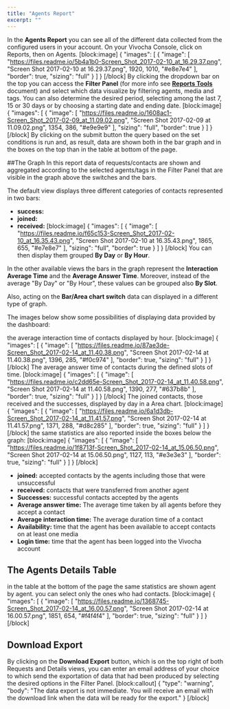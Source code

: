 ```yaml
---
title: "Agents Report"
excerpt: ""
---
```

In the **Agents Report** you can see all of the different data collected from the configured users in your account. On your Vivocha Console, click on Reports, then on Agents.
[block:image]
{
  "images": [
    {
      "image": [
        "https://files.readme.io/5b4a1b0-Screen_Shot_2017-02-10_at_16.29.37.png",
        "Screen Shot 2017-02-10 at 16.29.37.png",
        1920,
        1010,
        "#e8e7e4"
      ],
      "border": true,
      "sizing": "full"
    }
  ]
}
[/block]
By clicking the dropdown bar on the top you can access the **Filter Panel** (for more info see [**Reports Tools**](doc:reports-tools-page#section-filter-panel) document) and select which data visualize by filtering agents, media and tags. You can also determine the desired period, selecting among the last 7, 15 or 30 days or by choosing a starting date and ending date.
[block:image]
{
  "images": [
    {
      "image": [
        "https://files.readme.io/1608ac1-Screen_Shot_2017-02-09_at_11.09.02.png",
        "Screen Shot 2017-02-09 at 11.09.02.png",
        1354,
        386,
        "#e9e9e9"
      ],
      "sizing": "full",
      "border": true
    }
  ]
}
[/block]
By clicking on the submit button the query based on the set conditions is run and, as result, data are shown both in the bar graph and in the boxes on the top than in the table at bottom of the page.

##The Graph
In this report data of requests/contacts are shown and aggregated according to the selected agents/tags in the Filter Panel that are visible in the graph above the switches and the bars.

The default view displays three different categories of contacts represented in two bars:

* **success:**
* **joined:**
* **received:**
[block:image]
{
  "images": [
    {
      "image": [
        "https://files.readme.io/f65c153-Screen_Shot_2017-02-10_at_16.35.43.png",
        "Screen Shot 2017-02-10 at 16.35.43.png",
        1865,
        655,
        "#e7e8e7"
      ],
      "sizing": "full",
      "border": true
    }
  ]
}
[/block]
You can then display them grouped **By Day** or **By Hour**.

In the other available views the bars in the graph represent the **Interaction Average Time** and the **Average Answer Time**. Moreover, instead of the average "By Day" or "By Hour", these values can be grouped also **By Slot**.

Also, acting on the **Bar/Area chart switch** data can displayed in a different type of graph.

The images below show some possibilities of displaying data provided by the dashboard:

the average interaction time of contacts displayed by hour.
[block:image]
{
  "images": [
    {
      "image": [
        "https://files.readme.io/87ae3de-Screen_Shot_2017-02-14_at_11.40.38.png",
        "Screen Shot 2017-02-14 at 11.40.38.png",
        1396,
        285,
        "#f0c974"
      ],
      "border": true,
      "sizing": "full"
    }
  ]
}
[/block]
The average answer time of contacts during the defined slots of time.
[block:image]
{
  "images": [
    {
      "image": [
        "https://files.readme.io/c2dd65e-Screen_Shot_2017-02-14_at_11.40.58.png",
        "Screen Shot 2017-02-14 at 11.40.58.png",
        1390,
        277,
        "#637b8b"
      ],
      "border": true,
      "sizing": "full"
    }
  ]
}
[/block]
The joined contacts, those received and the successes, displayed by day in a Area chart.
[block:image]
{
  "images": [
    {
      "image": [
        "https://files.readme.io/6a1d3db-Screen_Shot_2017-02-14_at_11.41.57.png",
        "Screen Shot 2017-02-14 at 11.41.57.png",
        1371,
        288,
        "#d8c285"
      ],
      "border": true,
      "sizing": "full"
    }
  ]
}
[/block]
the same statistics are also reported inside the boxes below the graph:
[block:image]
{
  "images": [
    {
      "image": [
        "https://files.readme.io/1f8713f-Screen_Shot_2017-02-14_at_15.06.50.png",
        "Screen Shot 2017-02-14 at 15.06.50.png",
        1127,
        113,
        "#e3e3e3"
      ],
      "border": true,
      "sizing": "full"
    }
  ]
}
[/block]
* **joined:** accepted contacts by the agents including those that were unsuccessful
* **received:** contacts that were transferred from another agent
* **Successes:** successful contacts accepted by the agents
* **Average answer time:**  The average time taken by all agents before they accept a contact
* **Average interaction time:** The average duration time of a contact
* **Availability:** time that the agent has been available to accept contacts on at least one media
* **Login time:** time that the agent has been logged into the Vivocha account

## The Agents Details Table
in the table at the bottom of the page the same statistics are shown agent by agent. you can select only the ones who had contacts.
[block:image]
{
  "images": [
    {
      "image": [
        "https://files.readme.io/1368745-Screen_Shot_2017-02-14_at_16.00.57.png",
        "Screen Shot 2017-02-14 at 16.00.57.png",
        1851,
        654,
        "#f4f4f4"
      ],
      "border": true,
      "sizing": "full"
    }
  ]
}
[/block]
## Download Export
By clicking on the **Download Export** button, which is on the top right of both Requests and Details views, you can enter an email address of your choice to which send the exportation of data that had been produced by selecting the desired options in the Filter Panel.
[block:callout]
{
  "type": "warning",
  "body": "The data export is not immediate. You will receive an email with the download link when the data will be ready for the export."
}
[/block]